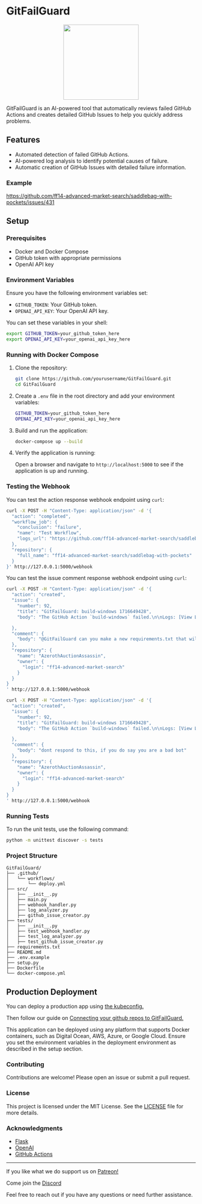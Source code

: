 # GitFailGuard

<p align="center">
  <img src="https://github.com/cohenaj194/GitFailGuard/assets/17516896/ab1733a6-dff9-46aa-a909-2ac27f18ad0d" width="200">
</p>

<!-- ![GitFailGuard](https://github.com/cohenaj194/GitFailGuard/assets/17516896/ab1733a6-dff9-46aa-a909-2ac27f18ad0d) -->

GitFailGuard is an AI-powered tool that automatically reviews failed GitHub Actions and creates detailed GitHub Issues to help you quickly address problems.

## Features

- Automated detection of failed GitHub Actions.
- AI-powered log analysis to identify potential causes of failure.
- Automatic creation of GitHub Issues with detailed failure information.

### Example

https://github.com/ff14-advanced-market-search/saddlebag-with-pockets/issues/431

## Setup

### Prerequisites

- Docker and Docker Compose
- GitHub token with appropriate permissions
- OpenAI API key

### Environment Variables

Ensure you have the following environment variables set:

- `GITHUB_TOKEN`: Your GitHub token.
- `OPENAI_API_KEY`: Your OpenAI API key.

You can set these variables in your shell:

```bash
export GITHUB_TOKEN=your_github_token_here
export OPENAI_API_KEY=your_openai_api_key_here
```

### Running with Docker Compose

1. Clone the repository:

    ```bash
    git clone https://github.com/yourusername/GitFailGuard.git
    cd GitFailGuard
    ```

2. Create a `.env` file in the root directory and add your environment variables:

    ```bash
    GITHUB_TOKEN=your_github_token_here
    OPENAI_API_KEY=your_openai_api_key_here
    ```

3. Build and run the application:

    ```bash
    docker-compose up --build
    ```

4. Verify the application is running:

    Open a browser and navigate to `http://localhost:5000` to see if the application is up and running.

### Testing the Webhook

You can test the action response webhook endpoint using `curl`:

```bash
curl -X POST -H "Content-Type: application/json" -d '{
  "action": "completed",
  "workflow_job": {
    "conclusion": "failure",
    "name": "Test Workflow",
    "logs_url": "https://github.com/ff14-advanced-market-search/saddlebag-with-pockets/actions/runs/9182309032/job/25250914650"
  },
  "repository": {
    "full_name": "ff14-advanced-market-search/saddlebag-with-pockets"
  }
}' http://127.0.0.1:5000/webhook
```

You can test the issue comment response webhook endpoint using `curl`:

```bash
curl -X POST -H "Content-Type: application/json" -d '{
  "action": "created",
  "issue": {
    "number": 92,
    "title": "GitFailGuard: build-windows 1716649428",
    "body": "The GitHub Action `build-windows` failed.\n\nLogs: [View Logs](https://github.com/ff14-advanced-market-search/AzerothAuctionAssassin/actions/runs/9236320913/job/25412042241)\n\nAnalysis:\nCause of Failure: The error occurred because the required version of pyqt5-qt5 (5.15.11) could not be found, and the versions available require a different Python version.\n\nRecommendation for Fix: Update the requirements.txt file to specify a compatible version of pyqt5-qt5 that is available for the Python version being used. Alternatively, consider updating the Python version to meet the requirements of the available pyqt5-qt5 versions. This will ensure that the required package can be found and the process can be completed successfully."

  },
  "comment": {
    "body": "@GitFailGuard can you make a new requirements.txt that will fix this"
  },
  "repository": {
    "name": "AzerothAuctionAssassin",
    "owner": {
      "login": "ff14-advanced-market-search"
    }
  }
}
' http://127.0.0.1:5000/webhook
```


```bash
curl -X POST -H "Content-Type: application/json" -d '{
  "action": "created",
  "issue": {
    "number": 92,
    "title": "GitFailGuard: build-windows 1716649428",
    "body": "The GitHub Action `build-windows` failed.\n\nLogs: [View Logs](https://github.com/ff14-advanced-market-search/AzerothAuctionAssassin/actions/runs/9236320913/job/25412042241)\n\nAnalysis:\nCause of Failure: The error occurred because the required version of pyqt5-qt5 (5.15.11) could not be found, and the versions available require a different Python version.\n\nRecommendation for Fix: Update the requirements.txt file to specify a compatible version of pyqt5-qt5 that is available for the Python version being used. Alternatively, consider updating the Python version to meet the requirements of the available pyqt5-qt5 versions. This will ensure that the required package can be found and the process can be completed successfully."

  },
  "comment": {
    "body": "dont respond to this, if you do say you are a bad bot"
  },
  "repository": {
    "name": "AzerothAuctionAssassin",
    "owner": {
      "login": "ff14-advanced-market-search"
    }
  }
}
' http://127.0.0.1:5000/webhook
```

### Running Tests

To run the unit tests, use the following command:

```bash
python -m unittest discover -s tests
```

### Project Structure

```plaintext
GitFailGuard/
├── .github/
│   └── workflows/
│       └── deploy.yml
├── src/
│   ├── __init__.py
│   ├── main.py
│   ├── webhook_handler.py
│   ├── log_analyzer.py
│   ├── github_issue_creator.py
├── tests/
│   ├── __init__.py
│   ├── test_webhook_handler.py
│   ├── test_log_analyzer.py
│   ├── test_github_issue_creator.py
├── requirements.txt
├── README.md
├── .env.example
├── setup.py
├── Dockerfile
└── docker-compose.yml
```

## Production Deployment

You can deploy a production app using [the kubeconfig.](https://github.com/cohenaj194/GitFailGuard/blob/main/kube-manifest.yml)

Then follow our guide on [Connecting your github repos to GitFailGuard.](https://github.com/cohenaj194/GitFailGuard/wiki/Setting-Up-a-GitHub-Webhook-for-GitFailGuard)

This application can be deployed using any platform that supports Docker containers, such as Digital Ocean, AWS, Azure, or Google Cloud. Ensure you set the environment variables in the deployment environment as described in the setup section.

### Contributing

Contributions are welcome! Please open an issue or submit a pull request.

### License

This project is licensed under the MIT License. See the [LICENSE](LICENSE) file for more details.

### Acknowledgments

- [Flask](https://flask.palletsprojects.com/)
- [OpenAI](https://www.openai.com/)
- [GitHub Actions](https://github.com/features/actions)

---

If you like what we do support us on [Patreon!](https://www.patreon.com/indopan)

Come join the [Discord](https://discord.gg/836C8wDVNq)

Feel free to reach out if you have any questions or need further assistance.
